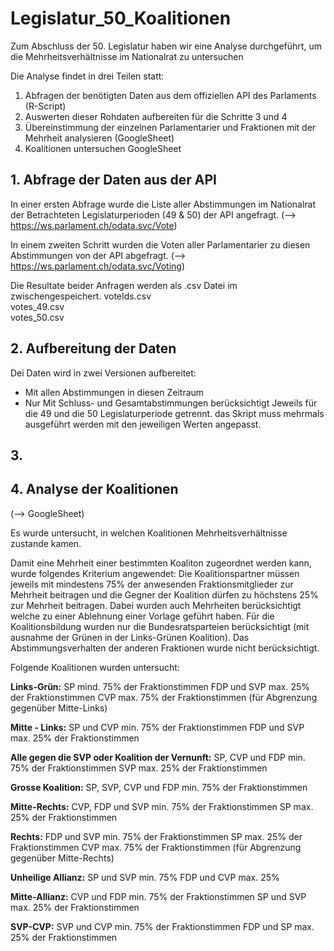 # Legislatur_50_Koalitionen
Zum Abschluss der 50. Legislatur haben wir eine Analyse durchgeführt, um die Mehrheitsverhältnisse im Nationalrat zu untersuchen

Die Analyse findet in drei Teilen statt:

1. Abfragen der benötigten Daten aus dem offiziellen API des Parlaments (R-Script)
2. Auswerten dieser Rohdaten aufbereiten für die Schritte 3 und 4
3. Übereinstimmung der einzelnen Parlamentarier und Fraktionen mit der Mehrheit analysieren (GoogleSheet)
4. Koalitionen untersuchen GoogleSheet

## 1. Abfrage der Daten aus der API
In einer ersten Abfrage wurde die Liste aller Abstimmungen im Nationalrat der Betrachteten Legislaturperioden (49 & 50) der API angefragt.
(--> https://ws.parlament.ch/odata.svc/Vote)

In einem zweiten Schritt wurden die Voten aller Parlamentarier zu diesen Abstimmungen von der API abgefragt.
(--> https://ws.parlament.ch/odata.svc/Voting)

Die Resultate beider Anfragen werden als .csv Datei im  zwischengespeichert.
voteIds.csv  
votes_49.csv  
votes_50.csv  


## 2. Aufbereitung der Daten
Dei Daten wird in zwei Versionen aufbereitet:
- Mit allen Abstimmungen in diesen Zeitraum
- Nur Mit Schluss- und Gesamtabstimmungen berücksichtigt
Jeweils für die 49 und die 50 Legislaturperiode getrennt. das Skript muss mehrmals ausgeführt werden mit den jeweiligen Werten angepasst.

## 3. 

## 4. Analyse der Koalitionen
(--> GoogleSheet)

Es wurde untersucht, in welchen Koalitionen Mehrheitsverhältnisse zustande kamen.

Damit eine Mehrheit einer bestimmten Koaliton zugeordnet werden kann, wurde folgendes Kriterium angewendet: Die Koalitionspartner müssen jeweils mit mindestens 75% der anwesenden Fraktionsmitglieder zur Mehrheit beitragen und die Gegner der Koalition dürfen zu höchstens 25% zur Mehrheit beitragen. Dabei wurden auch Mehrheiten berücksichtigt welche zu einer Ablehnung einer Vorlage geführt haben. Für die Koalitionsbildung wurden nur die Bundesratsparteien berücksichtigt (mit ausnahme der Grünen in der Links-Grünen Koalition). Das Abstimmungsverhalten der anderen Fraktionen wurde nicht berücksichtigt.

Folgende Koalitionen wurden untersucht:

**Links-Grün:**
	SP mind. 75% der Fraktionstimmen
	FDP und SVP max. 25% der Fraktionstimmen
	CVP max. 75% der Fraktionstimmen (für Abgrenzung gegenüber Mitte-Links)

**Mitte - Links:**
  SP und CVP min. 75% der Fraktionstimmen
  FDP und SVP max. 25% der Fraktionstimmen

**Alle gegen die SVP oder Koalition der Vernunft:** 
  SP, CVP und FDP  min. 75% der Fraktionstimmen
  SVP max. 25% der Fraktionstimmen

**Grosse Koalition:**
  SP, SVP, CVP und FDP min. 75% der Fraktionstimmen

**Mitte-Rechts:**
  CVP, FDP und SVP min. 75% der Fraktionstimmen
  SP max. 25% der Fraktionstimmen

**Rechts:**
  FDP und SVP min. 75% der Fraktionstimmen
  SP max. 25% der Fraktionstimmen
  CVP max. 75% der Fraktionstimmen (für Abgrenzung gegenüber Mitte-Rechts)

**Unheilige Allianz:**
	SP und SVP min. 75%
	FDP und CVP max. 25%

**Mitte-Allianz:**
  CVP und FDP min. 75% der Fraktionstimmen
  SP und SVP max. 25% der Fraktionstimmen
  
**SVP-CVP:**
  SVP und CVP min. 75% der Fraktionstimmen
  FDP und SP max.  25% der Fraktionstimmen
 

